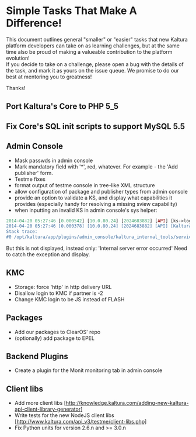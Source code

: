 # Simple Tasks That Make A Difference!
This document outlines general "smaller" or "easier" tasks that new Kaltura platform developers can take on as learning challenges, but at the same time also be proud of making a valueable contribution to the platform evolution!    
If you decide to take on a challenge, please open a bug with the details of the task, and mark it as yours on the issue queue. We promise to do our best at mentoring you to greatness!

Thanks!

## Port Kaltura's Core to PHP 5_5

## Fix Core's SQL init scripts to support MySQL 5.5

## Admin Console

- Mask passwds in admin console
- Mark mandatory field with '*', red, whatever. For example - the 'Add publisher' form.
- Testme fixes
- format output of testme console in tree-like XML structure
- allow configuration of package and publisher types from admin console
- provide an option to validate a KS, and display what capabilities it provides (especially handy for resolving a missing sview capability)
- when inputting an invalid KS in admin console's sys helper:
```PHP
2014-04-20 05:27:46 [0.000542] [10.0.80.24] [2024683882] [API] [ks->logError] ERR: Hash [>M��!���b�ZHD���] doesn't match sha1 on partner [174].
2014-04-20 05:27:46 [0.000378] [10.0.80.24] [2024683882] [API] [KalturaFrontController->getExceptionObject] CRIT: exception 'Exception' with message 'INVALID_STR' in /opt/kaltura/app/alpha/apps/kaltura/lib/webservices/kSessionUtils.class.php:272
Stack trace: 
#0 /opt/kaltura/app/plugins/admin_console/kaltura_internal_tools/services/KalturaInternalToolsSystemHelperService.php(22): ks::fromSecureString('djJ8MTc0fHK3sNK...')
```

But this is not displayed, instead only: 'Internal server error occurred'
Need to catch the exception and display.

## KMC
- Storage: force 'http' in http delivery URL
- Disallow login to KMC if partner is -2
- Change KMC login to be JS instead of FLASH

## Packages
- Add our packages to ClearOS' repo
- (optionally) add package to EPEL

## Backend Plugins
- Create a plugin for the Monit monitoring tab in admin console

## Client libs
- Add more client libs [http://knowledge.kaltura.com/adding-new-kaltura-api-client-library-generator]
- Write tests for the new NodeJS client libs [http://www.kaltura.com/api_v3/testme/client-libs.php]
- Fix Python units for version 2.6.n and >= 3.0.n
